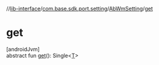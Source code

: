 //[lib-interface](../../../index.md)/[com.base.sdk.port.setting](../index.md)/[AbWmSetting](index.md)/[get](get.md)

# get

[androidJvm]\
abstract fun [get](get.md)(): Single&lt;[T](index.md)&gt;
